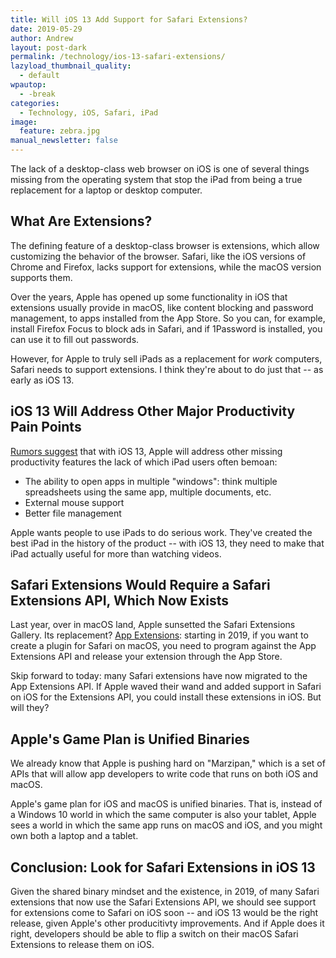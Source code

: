 ```yaml
---
title: Will iOS 13 Add Support for Safari Extensions?
date: 2019-05-29
author: Andrew
layout: post-dark
permalink: /technology/ios-13-safari-extensions/
lazyload_thumbnail_quality:
  - default
wpautop:
  - -break
categories:
  - Technology, iOS, Safari, iPad
image:
  feature: zebra.jpg
manual_newsletter: false
---
```


The lack of a desktop-class web browser on iOS is one of several things missing from the operating system that stop the iPad from being a true replacement for a laptop or desktop computer.

## What Are Extensions?

The defining feature of a desktop-class browser is extensions, which allow customizing the behavior of the browser. Safari, like the iOS versions of Chrome and Firefox, lacks support for extensions, while the macOS version supports them.

Over the years, Apple has opened up some functionality in iOS that extensions usually provide in macOS, like content blocking and password management, to apps installed from the App Store. So you can, for example, install Firefox Focus to block ads in Safari, and if 1Password is installed, you can use it to fill out passwords.

However, for Apple to truly sell iPads as a replacement for _work_ computers, Safari needs to support extensions. I think they're about to do just that -- as early as iOS 13.

## iOS 13 Will Address Other Major Productivity Pain Points

[Rumors suggest](https://www.macworld.com/article/3336145/ios-13-rumors-features-release-date.html) that with iOS 13, Apple will address other missing productivity features the lack of which iPad users often bemoan:

- The ability to open apps in multiple "windows": think multiple spreadsheets using the same app, multiple documents, etc.
- External mouse support
- Better file management

Apple wants people to use iPads to do serious work. They've created the best iPad in the history of the product -- with iOS 13, they need to make that iPad actually useful for more than watching videos.

## Safari Extensions Would Require a Safari Extensions API, Which Now Exists

Last year, over in macOS land, Apple sunsetted the Safari Extensions Gallery. Its replacement? [App Extensions](https://developer.apple.com/documentation/safariservices/safari_app_extensions): starting in 2019, if you want to create a plugin for Safari on macOS, you need to program against the App Extensions API and release your extension through the App Store.

Skip forward to today: many Safari extensions have now migrated to the App Extensions API. If Apple waved their wand and added support in Safari on iOS for the Extensions API, you could install these extensions in iOS. But will they?

## Apple's Game Plan is Unified Binaries

We already know that Apple is pushing hard on "Marzipan," which is a set of APIs that will allow app developers to write code that runs on both iOS and macOS.

Apple's game plan for iOS and macOS is unified binaries. That is, instead of a Windows 10 world in which the same computer is also your tablet, Apple sees a world in which the same app runs on macOS and iOS, and you might own both a laptop and a tablet.

## Conclusion: Look for Safari Extensions in iOS 13

Given the shared binary mindset and the existence, in 2019, of many Safari extensions that now use the Safari Extensions API, we should see support for extensions come to Safari on iOS soon -- and iOS 13 would be the right release, given Apple's other producitivty improvements. And if Apple does it right, developers should be able to flip a switch on their macOS Safari Extensions to release them on iOS.
